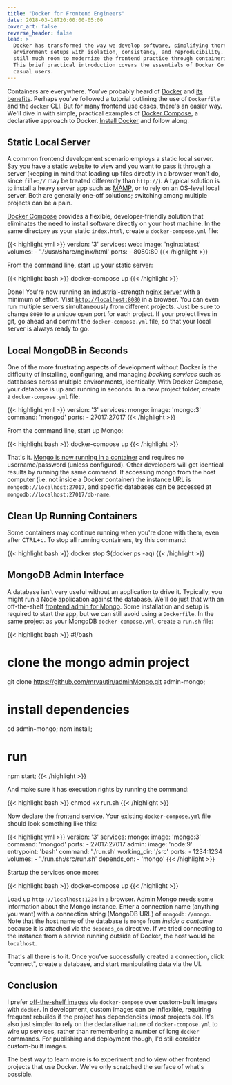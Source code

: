 ```yaml
---
title: "Docker for Frontend Engineers"
date: 2018-03-18T20:00:00-05:00
cover_art: false
reverse_header: false
lead: >
  Docker has transformed the way we develop software, simplifying thorny
  environment setups with isolation, consistency, and reproducibility. There is
  still much room to modernize the frontend practice through containerization.
  This brief practical introduction covers the essentials of Docker Compose for
  casual users.
---
```


Containers are everywhere.  You've probably heard of [Docker][docker] and
[its benefits][docker-benefits].  Perhaps you've followed a tutorial outlining
the use of `Dockerfile` and the `docker` CLI.  But for many frontend use cases,
there's an easier way.  We'll dive in with simple, practical examples of
[Docker Compose][docker-compose], a declarative approach to Docker.
[Install Docker][install-docker] and follow along.

<!--more-->

## Static Local Server

A common frontend development scenario employs a static local server.
Say you have a static website to view and you want to pass
it through a server (keeping in mind that loading up files directly in a browser
won't do, since `file://` may be treated differently than `http://`).  A typical
solution is to install a heavy server app such as [MAMP][mamp], or to rely on an
OS-level local server.  Both are generally one-off solutions; switching among
multiple projects can be a pain.

[Docker Compose][docker-compose] provides a flexible, developer-friendly
solution that eliminates the need to install software directly on your host
machine. In the same directory as your static `index.html`, create a
`docker-compose.yml` file:

{{< highlight yml >}}
version: '3'
services:
  web:
    image: 'nginx:latest'
    volumes:
      - './:/usr/share/nginx/html'
    ports:
      - 8080:80
{{< /highlight >}}

From the command line, start up your static server:

{{< highlight bash >}}
docker-compose up
{{< /highlight >}}

Done!  You're now running an industrial-strength [nginx server][nginx-docker]
with a minimum of effort.  Visit
[`http://localhost:8080`](http://localhost:8080) in a browser.  You can even run
multiple servers simultaneously from different projects.  Just be sure to change
`8080` to a unique open port for each project.  If your project lives in git, go
ahead and commit the `docker-compose.yml` file, so that your local server is
always ready to go.


## Local MongoDB in Seconds

One of the more frustrating aspects of development without Docker is the
difficulty of installing, configuring, and managing _backing services_ such as
databases across multiple environments, identically.  With Docker Compose, your
database is up and running in seconds.  In a new project folder, create a
`docker-compose.yml` file:

{{< highlight yml >}}
version: '3'
services:
  mongo:
    image: 'mongo:3'
    command: 'mongod'
    ports:
      - 27017:27017
{{< /highlight >}}

From the command line, start up Mongo:

{{< highlight bash >}}
docker-compose up
{{< /highlight >}}

That's it.  [Mongo is now running in a container][mongodb-docker] and requires
no username/password (unless configured).  Other developers will get identical
results by running the same command.  If accessing mongo from the host computer
(i.e. not inside a Docker container) the instance URL is
`mongodb://localhost:27017`, and specific databases can be accessed at
`mongodb://localhost:27017/db-name`.


## Clean Up Running Containers

Some containers may continue running when you're done with them, even after
<kbd>CTRL+c</kbd>.  To stop all running containers, try this command:

{{< highlight bash >}}
docker stop $(docker ps -aq)
{{< /highlight >}}


## MongoDB Admin Interface

A database isn't very useful without an application to drive it.  Typically, you
might run a Node application against the database.  We'll do just that with an
off-the-shelf [frontend admin for Mongo][admin-mongo].  Some installation and
setup is required to start the app, but we can still avoid using a `Dockerfile`.
In the same project as your MongoDB `docker-compose.yml`, create a
`run.sh` file:

{{< highlight bash >}}
#!/bash

# clone the mongo admin project
git clone https://github.com/mrvautin/adminMongo.git admin-mongo;

# install dependencies
cd admin-mongo;
npm install;

# run
npm start;
{{< /highlight >}}

And make sure it has execution rights by running the command:

{{< highlight bash >}}
chmod +x run.sh
{{< /highlight >}}

Now declare the frontend service.  Your existing `docker-compose.yml` file
should look something like this:

{{< highlight yml >}}
version: '3'
services:
  mongo:
    image: 'mongo:3'
    command: 'mongod'
    ports:
      - 27017:27017
  admin:
    image: 'node:9'
    entrypoint: 'bash'
    command: './run.sh'
    working_dir: '/src'
    ports:
      - 1234:1234
    volumes:
      - './run.sh:/src/run.sh'
    depends_on:
      - 'mongo'
{{< /highlight >}}

Startup the services once more:

{{< highlight bash >}}
docker-compose up
{{< /highlight >}}

Load up `http://localhost:1234` in a browser.  Admin Mongo needs some
information about the Mongo instance.  Enter a connection name (anything
you want) with a connection string (MongoDB URL) of `mongodb://mongo`.  Note
that the host name of the database is `mongo` from _inside a container_ because
it is attached via the `depends_on` directive.  If we tried connecting to the
instance from a service running outside of Docker, the host would
be `localhost`.

That's all there is to it.  Once you've successfully created a connection, click
"connect", create a database, and start manipulating data via the UI.


## Conclusion

I prefer [off-the-shelf images][docker-hub] via `docker-compose` over
custom-built images with `docker`.  In development, custom images can be
inflexible, requiring frequent rebuilds if the project has dependencies
(most projects do).  It's also just simpler to rely on the declarative nature of
`docker-compose.yml` to wire up services, rather than remembering a number of
long `docker` commands.  For publishing and deployment though, I'd still
consider custom-built images.

The best way to learn more is to experiment and to view other frontend projects
that use Docker.  We've only scratched the surface of what's possible.


[docker]: https://www.docker.com
[docker-compose]: https://docs.docker.com/compose/
[docker-benefits]: https://www.bryanbraun.com/2014/07/15/the-frontend-developers-guide-to-docker/
[install-docker]: https://www.docker.com/community-edition
[docker-hub]: https://hub.docker.com/explore/
[mamp]: https://www.mamp.info
[nginx-docker]: https://hub.docker.com/_/nginx/
[mongodb-docker]: https://hub.docker.com/_/mongo/
[admin-mongo]: https://github.com/mrvautin/adminMongo
